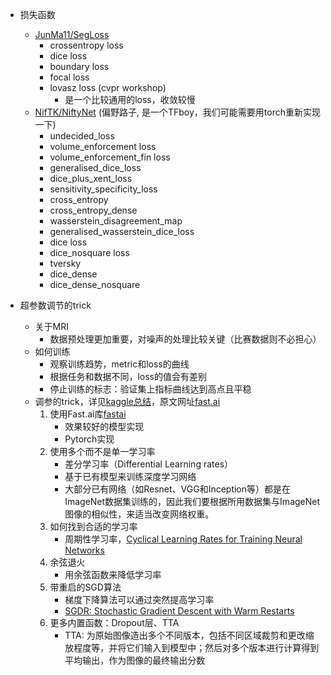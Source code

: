 - 损失函数
    - [JunMa11/SegLoss](https://github.com/JunMa11/SegLoss)
        - crossentropy loss
        - dice loss
        - boundary loss
        - focal loss
        - lovasz loss (cvpr workshop)
            - 是一个比较通用的loss，收敛较慢
    - [NifTK/NiftyNet](https://github.com/NifTK/NiftyNet/blob/dev/niftynet/layer/loss_segmentation.py) (偏野路子, 是一个TFboy，我们可能需要用torch重新实现一下)
        - undecided_loss
        - volume_enforcement loss
        - volume_enforcement_fin loss
        - generalised_dice_loss
        - dice_plus_xent_loss
        - sensitivity_specificity_loss
        - cross_entropy
        - cross_entropy_dense
        - wasserstein_disagreement_map
        - generalised_wasserstein_dice_loss
        - dice loss
        - dice_nosquare loss
        - tversky
        - dice_dense
        - dice_dense_nosquare

- 超参数调节的trick
    - 关于MRI
        - 数据预处理更加重要，对噪声的处理比较关键（比赛数据则不必担心）
    - 如何训练
        - 观察训练趋势，metric和loss的曲线
        - 根据任务和数据不同，loss的值会有差别
        - 停止训练的标志：验证集上指标曲线达到高点且平稳
    - 调参的trick，详见[kaggle总结](https://mp.weixin.qq.com/s/gf6Ebj9Nnh-QH7fLurH_WA)，原文网址[fast.ai](https://blog.floydhub.com/ten-techniques-from-fast-ai/)
        1. 使用Fast.ai库[fastai](https://github.com/fastai/fastai)
            - 效果较好的模型实现
            - Pytorch实现
        2. 使用多个而不是单一学习率
            - 差分学习率（Differential Learning rates）
            - 基于已有模型来训练深度学习网络
            - 大部分已有网络（如Resnet、VGG和Inception等）都是在ImageNet数据集训练的，因此我们要根据所用数据集与ImageNet图像的相似性，来适当改变网络权重。
        3. 如何找到合适的学习率
            - 周期性学习率，[Cyclical Learning Rates for Training Neural Networks](https://arxiv.org/abs/1506.01186)
        4. 余弦退火
            - 用余弦函数来降低学习率
        5. 带重启的SGD算法
            - 梯度下降算法可以通过突然提高学习率
            - [SGDR: Stochastic Gradient Descent with Warm Restarts](https://arxiv.org/abs/1608.03983)
        6. 更多内置函数：Dropout层、TTA
            - TTA: 为原始图像造出多个不同版本，包括不同区域裁剪和更改缩放程度等，并将它们输入到模型中；然后对多个版本进行计算得到平均输出，作为图像的最终输出分数
        
